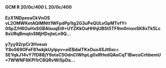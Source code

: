 #### GCM R 20/0c/400 L 20/0c/400
**EzX1NDpxoaCkVnOS**<br/>**vL2OMWKetAQlMNtt1WFpdPp1tg2G3uPeQULvOpMTvfY=**<br/>**0SpZ/H6OuHxSGBAIsuqEi9+UYZKkOuHHhjUBSt5TF9m0rnxnSK8xTk5Lc8xURqBmqtnSMjHDxjteLn9Q...**<br/><br/>
**y7yy92rpCr3Hveun**<br/>**Y8oS69OFeF81wkjkUyIpyv+eiEBdaITKxOux4SJt6xc=**<br/>**SEYqkJ14vY7fD88jY9stoC5OdnCIWhpLg0xRHedQAoCqT1BwcoCrhbemU+7WWNF6KPI1rC8QRvWi5pDa...**